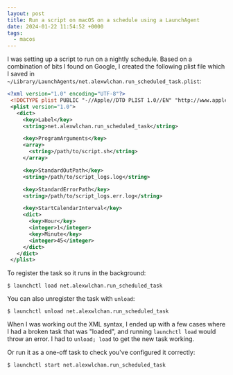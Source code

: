```yaml
---
layout: post
title: Run a script on macOS on a schedule using a LaunchAgent
date: 2024-01-22 11:54:52 +0000
tags:
  - macos
---
```

I was setting up a script to run on a nightly schedule.
Based on a combination of bits I found on Google, I created the following plist file which I saved in `~/Library/LaunchAgents/net.alexwlchan.run_scheduled_task.plist`:

```xml
<?xml version="1.0" encoding="UTF-8"?>
 <!DOCTYPE plist PUBLIC "-//Apple//DTD PLIST 1.0//EN" "http://www.apple.com/DTDs/PropertyList-1.0.dtd">
 <plist version="1.0">
   <dict>
     <key>Label</key>
     <string>net.alexwlchan.run_scheduled_task</string>

     <key>ProgramArguments</key>
     <array>
       <string>/path/to/script.sh</string>
     </array>

     <key>StandardOutPath</key>
     <string>/path/to/script_logs.log</string>

     <key>StandardErrorPath</key>
     <string>/path/to/script_logs.err.log</string>

     <key>StartCalendarInterval</key>
     <dict>
       <key>Hour</key>
       <integer>1</integer>
       <key>Minute</key>
       <integer>45</integer>
     </dict>
   </dict>
 </plist>
```

To register the task so it runs in the background:

```console
$ launchctl load net.alexwlchan.run_scheduled_task
```

You can also unregister the task with `unload`:

```console
$ launchctl unload net.alexwlchan.run_scheduled_task
```

When I was working out the XML syntax, I ended up with a few cases where I had a broken task that was "loaded", and running `launchctl load` would throw an error.
I had to `unload; load` to get the new task working.

Or run it as a one-off task to check you've configured it correctly:

```console
$ launchctl start net.alexwlchan.run_scheduled_task
```
